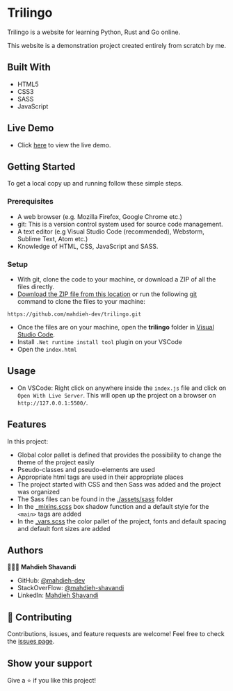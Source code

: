 # Trilingo

Trilingo is a website for learning Python, Rust and Go online.

This website is a demonstration project created entirely from scratch by me.

## Built With

- HTML5
- CSS3
- SASS
- JavaScript

## Live Demo

- Click [here](https://trilingo.vercel.app/) to view the live demo.

## Getting Started

To get a local copy up and running follow these simple steps.

### Prerequisites

- A web browser (e.g. Mozilla Firefox, Google Chrome etc.)
- git: This is a version control system used for source code management.
- A text editor (e.g Visual Studio Code (recommended), Webstorm, Sublime Text, Atom etc.)
- Knowledge of HTML, CSS, JavaScript and SASS.

### Setup

- With git, clone the code to your machine, or download a ZIP of all the files directly.
- [Download the ZIP file from this location](https://github.com/mahdieh-dev/trilingo/archive/refs/heads/main.zip) or
  run the following [git](https://git-scm.com/) command to clone the files to your machine:

```
https://github.com/mahdieh-dev/trilingo.git
```

- Once the files are on your machine, open the **trilingo** folder
  in [Visual Studio Code](https://code.visualstudio.com/download).
- Install `.Net runtime install tool` plugin on your VSCode
- Open the `index.html`

## Usage

- On VSCode: Right click on anywhere inside the `index.js` file and click on `Open With Live Server`.
  This will open up the project on a browser on `http://127.0.0.1:5500/`.

## Features

In this project:

- Global color pallet is defined that provides the possibility to change the theme of the project easily
- Pseudo-classes and pseudo-elements are used
- Appropriate html tags are used in their appropriate places
- The project started with CSS and then Sass was added and the project was organized
- The Sass files can be found in the [./assets/sass](./assets/sass) folder
- In the [_mixins.scss](./assets/sass/_mixins.scss) box shadow function and a default style for the `<main>` tags are
  added
- In the [_vars.scss](./assets/sass/_vars.scss) the color pallet of the project, fonts and default spacing and default
  font sizes are added

## Authors

👩🏻‍💼 **Mahdieh Shavandi**

- GitHub: [@mahdieh-dev](https://github.com/mahdieh-dev)
- StackOverFlow: [@mahdieh-shavandi](https://stackoverflow.com/users/8898138/mahdieh-shavandi)
- LinkedIn: [Mahdieh Shavandi](https://www.linkedin.com/in/mshvnd/)

## 🤝 Contributing

Contributions, issues, and feature requests are welcome!
Feel free to check the [issues page](../../issues/).

## Show your support

Give a ⭐️ if you like this project!
